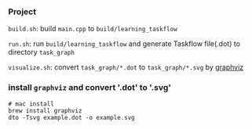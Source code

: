 ### Project
`build.sh`: build `main.cpp` to `build/learning_taskflow`

`run.sh`: run `build/learning_taskflow` and generate Taskflow file(.dot) to directory `task_graph`

`visualize.sh`: convert `task_graph/*.dot` to `task_graph/*.svg` by [graphviz](https://www.graphviz.org/download/)

### install `graphviz` and convert '.dot' to '.svg'
```shell
# mac install
brew install graphviz
dto -Tsvg example.dot -o example.svg
```

